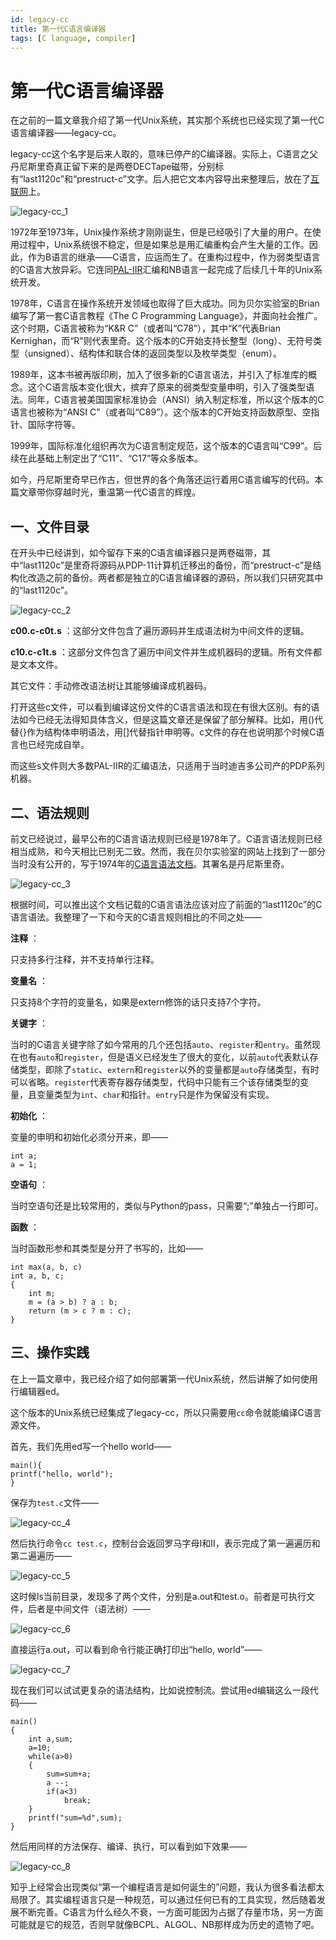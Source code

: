 ```yaml
---
id: legacy-cc
title: 第一代C语言编译器
tags: [C language, compiler]
---
```



# 第一代C语言编译器

在之前的一篇文章我介绍了第一代Unix系统，其实那个系统也已经实现了第一代C语言编译器——legacy-cc。

legacy-cc这个名字是后来人取的，意味已停产的C编译器。实际上，C语言之父丹尼斯里奇真正留下来的是两卷DECTape磁带，分别标有“last1120c”和“prestruct-c”文字。后人把它文本内容导出来整理后，放在了[互联网](https://github.com/mortdeus/legacy-cc)上。

![legacy-cc_1](./__assets__/legacy-cc_1.webp)

1972年至1973年，Unix操作系统才刚刚诞生，但是已经吸引了大量的用户。在使用过程中，Unix系统很不稳定，但是如果总是用汇编重构会产生大量的工作。因此，作为B语言的继承——C语言，应运而生了。在重构过程中，作为弱类型语言的C语言大放异彩。它连同[PAL-IIR](http://bitsavers.informatik.uni-stuttgart.de/pdf/dec/pdp11/dos-batch/DEC-11-ASDB-D_PAL-11R_Assembler_Programmers_Manual_May71.pdf)汇编和NB语言一起完成了后续几十年的Unix系统开发。

1978年，C语言在操作系统开发领域也取得了巨大成功。同为贝尔实验室的Brian编写了第一套C语言教程《The C Programming Language》，并面向社会推广。这个时期，C语言被称为“K&R C”（或者叫“C78”），其中“K”代表Brian Kernighan，而“R”则代表里奇。这个版本的C开始支持长整型（long）、无符号类型（unsigned）、结构体和联合体的返回类型以及枚举类型（enum）。

1989年，这本书被再版印刷，加入了很多新的C语言语法，并引入了标准库的概念。这个C语言版本变化很大，摈弃了原来的弱类型变量申明，引入了强类型语法。同年，C语言被美国国家标准协会（ANSI）纳入制定标准，所以这个版本的C语言也被称为“ANSI C”（或者叫“C89”）。这个版本的C开始支持函数原型、空指针、国际字符等。

1999年，国际标准化组织再次为C语言制定规范，这个版本的C语言叫“C99”。后续在此基础上制定出了“C11”、“C17”等众多版本。

如今，丹尼斯里奇早已作古，但世界的各个角落还运行着用C语言编写的代码。本篇文章带你穿越时光，重温第一代C语言的辉煌。

## 一、文件目录

在开头中已经讲到，如今留存下来的C语言编译器只是两卷磁带，其中“last1120c”是里奇将源码从PDP-11计算机迁移出的备份，而“prestruct-c”是结构化改造之前的备份。两者都是独立的C语言编译器的源码，所以我们只研究其中的“last1120c”。

![legacy-cc_2](./__assets__/legacy-cc_2.webp)

__c00.c-c0t.s__ ：这部分文件包含了遍历源码并生成语法树为中间文件的逻辑。

__c10.c-c1t.s__ ：这部分文件包含了遍历中间文件并生成机器码的逻辑。所有文件都是文本文件。

其它文件：手动修改语法树让其能够编译成机器码。

打开这些c文件，可以看到编译这份文件的C语言语法和现在有很大区别。有的语法如今已经无法得知具体含义，但是这篇文章还是保留了部分解释。比如，用()代替{}作为结构体申明语法，用[]代替指针申明等。c文件的存在也说明那个时候C语言也已经完成自举。

而这些s文件则大多数PAL-IIR的汇编语法，只适用于当时迪吉多公司产的PDP系列机器。

## 二、语法规则

前文已经说过，最早公布的C语言语法规则已经是1978年了。C语言语法规则已经相当成熟，和今天相比已别无二致。然而，我在贝尔实验室的网站上找到了一部分当时没有公开的，写于1974年的[C语言语法文档](https://www.bell-labs.com/usr/dmr/www/cman74.pdf)。其署名是丹尼斯里奇。

![legacy-cc_3](./__assets__/legacy-cc_3.webp)

根据时间，可以推出这个文档记载的C语言语法应该对应了前面的“last1120c”的C语言语法。我整理了一下和今天的C语言规则相比的不同之处——

__注释__ ：

只支持多行注释，并不支持单行注释。

__变量名__ ：

只支持8个字符的变量名，如果是extern修饰的话只支持7个字符。

__关键字__ ：

当时的C语言关键字除了如今常用的几个还包括`auto`、`register`和`entry`。虽然现在也有`auto`和`register`，但是语义已经发生了很大的变化，以前`auto`代表默认存储类型，即除了`static`、`extern`和`register`以外的变量都是`auto`存储类型，有时可以省略。`register`代表寄存器存储类型，代码中只能有三个该存储类型的变量，且变量类型为`int`、`char`和指针。`entry`只是作为保留没有实现。

__初始化__ ：

变量的申明和初始化必须分开来，即——

```
int a;
a = 1;
```

__空语句__ ：

当时空语句还是比较常用的，类似与Python的pass，只需要“;”单独占一行即可。

__函数__ ：

当时函数形参和其类型是分开了书写的，比如——

```
int max(a, b, c)
int a, b, c;
{
    int m;
    m = (a > b) ? a : b;
    return (m > c ? m : c);
}
```

## 三、操作实践

在上一篇文章中，我已经介绍了如何部署第一代Unix系统，然后讲解了如何使用行编辑器ed。

这个版本的Unix系统已经集成了legacy-cc，所以只需要用`cc`命令就能编译C语言源文件。

首先，我们先用ed写一个hello world——

```
main(){
printf("hello, world");
}
```

保存为`test.c`文件——

![legacy-cc_4](./__assets__/legacy-cc_4.webp)

然后执行命令`cc test.c`，控制台会返回罗马字母I和II，表示完成了第一遍遍历和第二遍遍历——

![legacy-cc_5](./__assets__/legacy-cc_5.webp)

这时候ls当前目录，发现多了两个文件，分别是a.out和test.o。前者是可执行文件，后者是中间文件（语法树）——

![legacy-cc_6](./__assets__/legacy-cc_6.webp)

直接运行a.out，可以看到命令行能正确打印出“hello, world”——

![legacy-cc_7](./__assets__/legacy-cc_7.webp)

现在我们可以试试更复杂的语法结构，比如说控制流。尝试用ed编辑这么一段代码——

```
main()
{
    int a,sum;
    a=10;
    while(a>0)
    {
        sum=sum+a;
        a --;
        if(a<3)
            break;
    }
    printf("sum=%d",sum);
}
```

然后用同样的方法保存、编译、执行，可以看到如下效果——

![legacy-cc_8](./__assets__/legacy-cc_8.webp)

知乎上经常会出现类似“第一个编程语言是如何诞生的”问题，我认为很多看法都太局限了。其实编程语言只是一种规范，可以通过任何已有的工具实现，然后随着发展不断完善。C语言为什么经久不衰，一方面可能因为占据了存量市场，另一方面可能就是它的规范，否则早就像BCPL、ALGOL、NB那样成为历史的遗物了吧。